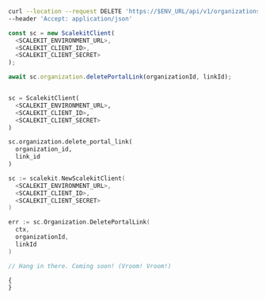 <CodeWithHeader method="delete" endpoint="/api/v1/organizations/{id}/portal_links/{link_id}">

<Tabs groupId="tech-stack" querystring>
<TabItem value="curl" label="cURL">

```bash showLineNumbers
curl --location --request DELETE 'https://$ENV_URL/api/v1/organizations/{id}/portal_links' \
--header 'Accept: application/json'
```

</TabItem>
<TabItem value="nodejs" label="Node.js">

```js showLineNumbers
const sc = new ScalekitClient(
  <SCALEKIT_ENVIRONMENT_URL>,
  <SCALEKIT_CLIENT_ID>,
  <SCALEKIT_CLIENT_SECRET>
);

await sc.organization.deletePortalLink(organizationId, linkId);
```

</TabItem>
<TabItem value="py" label="Python">

```python showLineNumbers

sc = ScalekitClient(
  <SCALEKIT_ENVIRONMENT_URL>,
  <SCALEKIT_CLIENT_ID>,
  <SCALEKIT_CLIENT_SECRET>
)

sc.organization.delete_portal_link(
  organization_id,
  link_id
)

```

</TabItem>
<TabItem value="golang" label="Go">

```go showLineNumbers
sc := scalekit.NewScalekitClient(
  <SCALEKIT_ENVIRONMENT_URL>,
  <SCALEKIT_CLIENT_ID>,
  <SCALEKIT_CLIENT_SECRET>
)

err := sc.Organization.DeletePortalLink(
  ctx,
  organizationId,
  linkId
)
```

</TabItem>

<TabItem value="java" label="Java">

```java
// Hang in there. Coming soon! (Vroom! Vroom!)

```

</TabItem>
</Tabs>
</CodeWithHeader>
<CodeWithHeader title="Response">

```js
{
}
```

</CodeWithHeader>
